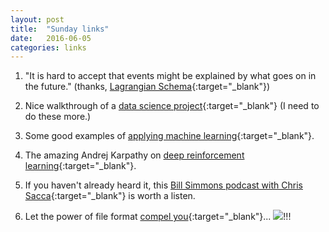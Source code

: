 ```yaml
---
layout: post
title:  "Sunday links"
date:   2016-06-05
categories: links
---
```



1. "It is hard to accept that events might be explained by what goes on in the future." (thanks, [Lagrangian Schema](http://nautil.us/issue/36/aging/to-understand-your-past-look-to-your-future){:target="_blank"})

2. Nice walkthrough of a [data science project](https://www.dataquest.io/blog/data-science-portfolio-project/){:target="_blank"} (I need to do these more.)

3. Some good examples of [applying machine learning](http://blog.udacity.com/2016/06/machine-learning-everywhere-netflix-personalized-medicine-fraud-prevention.html){:target="_blank"}.

4. The amazing Andrej Karpathy on [deep reinforcement learning](http://karpathy.github.io/2016/05/31/rl/){:target="_blank"}.

5. If you haven't already heard it, this [Bill Simmons podcast with Chris Sacca](https://soundcloud.com/the-bill-simmons-podcast/ep-95-billionaire-investor-chris-sacca){:target="_blank"} is worth a listen.

6. Let the power of file format [compel you](https://twitter.com/blondeinabinder/status/739258207697174528){:target="_blank"}...
![](https://pbs.twimg.com/media/CkJfZMiVEAIcMhW.jpg)!!!